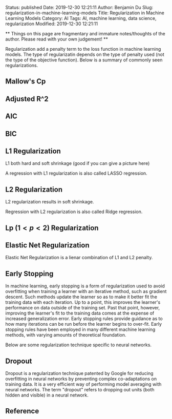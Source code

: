 Status: published
Date: 2019-12-30 12:21:11
Author: Benjamin Du
Slug: regularization-in-machine-learning-models
Title: Regularization in Machine Learning Models
Category: AI
Tags: AI, machine learning, data science, regularization
Modified: 2019-12-30 12:21:11

**
Things on this page are fragmentary and immature notes/thoughts of the author.
Please read with your own judgement!
**

Regularization add a penalty term to the loss function in machine learning models.
The type of regularizatin depends on the type of penalty used 
(not the type of the objective function).
Below is a summary of commonly seen regularizations.

## Mallow's Cp

## Adjusted R^2

## AIC

## BIC 

## L1 Regularization

L1 both hard and soft shrinkage (good if you can give a picture here)

A regression with L1 regularization is also called LASSO regression.

## L2 Regularization 

L2 regularization results in soft shrinkage. 

Regression with L2 regularization is also called Ridge regression.

## Lp ($1 < p < 2$) Regularization

## Elastic Net Regularization

Elastic Net Regularization is a lienar combination of L1 and L2 penalty.

## Early Stopping

In machine learning, 
early stopping is a form of regularization used to avoid overfitting 
when training a learner with an iterative method, such as gradient descent. 
Such methods update the learner so as to make it better fit the training data with each iteration. 
Up to a point, 
this improves the learner's performance on data outside of the training set. 
Past that point, 
however, 
improving the learner's fit to the training data comes at the expense of increased generalization error. 
Early stopping rules provide guidance as to how many iterations can be run before the learner begins to over-fit. 
Early stopping rules have been employed in many different machine learning methods, 
with varying amounts of theoretical foundation.

Below are some regularization technique specific to neural networks.

## Dropout

Dropout is a regularization technique patented by Google 
for reducing overfitting in neural networks 
by preventing complex co-adaptations on training data. 
It is a very efficient way of performing model averaging with neural networks.
The term "dropout" refers to dropping out units (both hidden and visible) in a neural network.

## Reference

